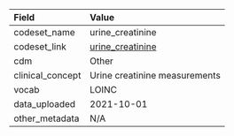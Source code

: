 |Field            |Value                         |
|:----------------|:-----------------------------|
|codeset_name     |urine_creatinine              |
|codeset_link     |[urine_creatinine](https://github.com/PEDSnet/Variable-Dictionary/blob/main/measurement/urine_creatinine.csv)|
|cdm              |Other                         |
|clinical_concept |Urine creatinine measurements |
|vocab            |LOINC                         |
|data_uploaded    |2021-10-01                    |
|other_metadata   |N/A                           |
